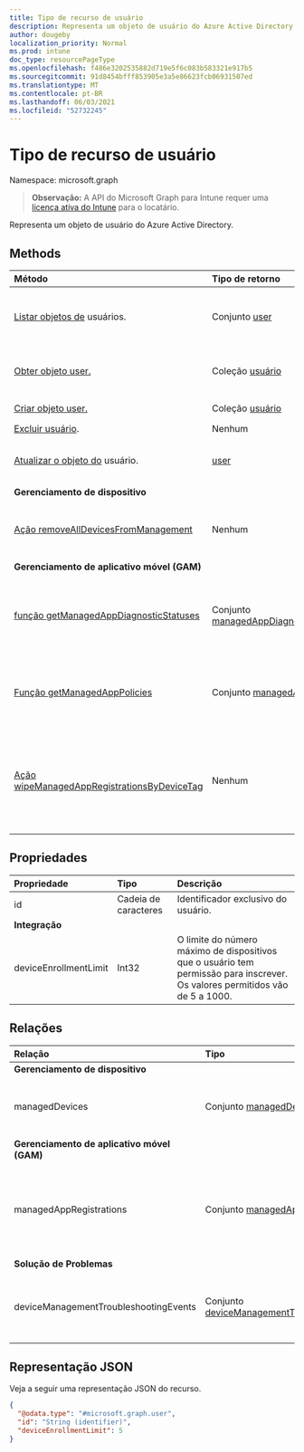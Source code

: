 ```yaml
---
title: Tipo de recurso de usuário
description: Representa um objeto de usuário do Azure Active Directory.
author: dougeby
localization_priority: Normal
ms.prod: intune
doc_type: resourcePageType
ms.openlocfilehash: f486e3202535882d719e5f6c083b583321e917b5
ms.sourcegitcommit: 91d8454bfff853905e3a5e86623fcb06931507ed
ms.translationtype: MT
ms.contentlocale: pt-BR
ms.lasthandoff: 06/03/2021
ms.locfileid: "52732245"
---
```

# <a name="user-resource-type"></a>Tipo de recurso de usuário

Namespace: microsoft.graph

> **Observação:** A API do Microsoft Graph para Intune requer uma [licença ativa do Intune](https://go.microsoft.com/fwlink/?linkid=839381) para o locatário.

Representa um objeto de usuário do Azure Active Directory.

## <a name="methods"></a>Methods
|Método|Tipo de retorno|Descrição|
|:---|:---|:---|
|[Listar objetos de](../api/intune-shared-user-list.md) usuários.|Conjunto [user](../resources/intune-shared-user.md)|Listar propriedades e relações de objetos de [user](../resources/intune-shared-user.md).|
|[Obter objeto user.](../api/intune-shared-user-get.md)|Coleção [usuário](../resources/intune-shared-user.md)|Leia as propriedades e as relações do objeto [user](../resources/intune-shared-user.md).|
|[Criar objeto user.](../api/intune-shared-user-create.md)|Coleção [usuário](../resources/intune-shared-user.md)|Criar um novo objeto [user](../resources/intune-shared-user.md).|
|[Excluir usuário](../api/intune-shared-user-delete.md).|Nenhum|Excluir [user](../resources/intune-shared-user.md).|
|[Atualizar o objeto do](../api/intune-shared-user-update.md) usuário.|[user](../resources/intune-shared-user.md)|Atualizar as propriedades de um objeto de [user](../resources/intune-shared-user.md).|
|**Gerenciamento de dispositivo**|
|[Ação removeAllDevicesFromManagement](../api/intune-shared-user-removealldevicesfrommanagement.md)|Nenhum|Desativa todos os dispositivos de gerenciamento deste usuário|
|**Gerenciamento de aplicativo móvel (GAM)**|
|[função getManagedAppDiagnosticStatuses](../api/intune-shared-user-getmanagedappdiagnosticstatuses.md)|Conjunto [managedAppDiagnosticStatus](../resources/intune-mam-managedappdiagnosticstatus.md)|Obtém diagnóstico do status de validação para um determinado usuário.|
|[Função getManagedAppPolicies](../api/intune-shared-user-getmanagedapppolicies.md)|Conjunto [managedAppPolicy](../resources/intune-mam-managedapppolicy.md)|Obtém as restrições de aplicativo para um determinado usuário.|
|[Ação wipeManagedAppRegistrationsByDeviceTag](../api/intune-shared-user-wipemanagedappregistrationsbydevicetag.md)|Nenhum|Emite uma operação de apagamento em um registro de aplicativo com uma marcação de dispositivo específica.|

## <a name="properties"></a>Propriedades
|Propriedade|Tipo|Descrição|
|:---|:---|:---|
|id|Cadeia de caracteres|Identificador exclusivo do usuário.|
|**Integração**|
|deviceEnrollmentLimit|Int32|O limite do número máximo de dispositivos que o usuário tem permissão para inscrever. Os valores permitidos vão de 5 a 1000.|


## <a name="relationships"></a>Relações
|Relação|Tipo|Descrição|
|:---|:---|:---|
|**Gerenciamento de dispositivo**|
|managedDevices|Conjunto [managedDevice](../resources/intune-devices-manageddevice.md)|Os dispositivos gerenciados associados ao usuário.|
|**Gerenciamento de aplicativo móvel (GAM)**|
|managedAppRegistrations|Conjunto [managedAppRegistration](../resources/intune-mam-managedappregistration.md)|Zero ou mais registros de aplicativos gerenciados que pertencem ao usuário.|
|**Solução de Problemas**|
|deviceManagementTroubleshootingEvents|Conjunto [deviceManagementTroubleshootingEvent](../resources/intune-troubleshooting-devicemanagementtroubleshootingevent.md)|A lista de eventos de solução de problemas desse usuário.|

## <a name="json-representation"></a>Representação JSON
Veja a seguir uma representação JSON do recurso.
<!-- {
  "blockType": "resource",
  "baseType": "microsoft.graph.directoryObject",
  "openType": true,
  "@odata.type": "microsoft.graph.user"
}
--> 
``` json
{
  "@odata.type": "#microsoft.graph.user",
  "id": "String (identifier)",
  "deviceEnrollmentLimit": 5
}
```

<!-- {
  "type": "#page.annotation",
  "suppressions": [
    "Warning: Resource microsoft.graph.user is defined in multiple files: /api-reference/v1.0/resources/intune_shared_user.md, /api-reference/v1.0/resources/user.md",
  ]
}-->






